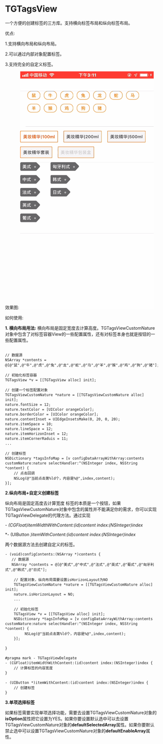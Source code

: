 # TGTagsView

一个方便的创建标签的三方库。支持横向标签布局和纵向标签布局。

优点:

1.支持横向布局和纵向布局。

2.可以通过内部对象配置标签。

3.支持完全的自定义标签。

效果图:
![](gif1.gif)


如何使用:

**1. 横向布局用法:**
横向布局是固定宽度去计算高度。TGTagsViewCustomNature对象中包含了对标签容器View的一些配置属性，还有对标签本身也就是按钮的一些配置属性。

```objc

// 数据源
NSArray *contents = @[@"鼠",@"牛",@"虎",@"兔",@"龙",@"蛇",@"马",@"羊",@"猴",@"鸡",@"狗",@"猪"];

// 初始化标签容器
TGTagsView *v = [[TGTagsView alloc] init];

// 创建一个标签配置对象
TGTagsViewCustomNature *nature = [[TGTagsViewCustomNature alloc] init];
nature.fontSize = 12;
nature.textColor = [UIColor orangeColor];
nature.borderColor = [UIColor orangeColor];
nature.contentInset = UIEdgeInsetsMake(0, 20, 0, 20);
nature.itemSpace = 10;
nature.lineSpace = 12;
nature.itemHorizonInset = 12;
nature.itemCornerRaduis = 11;
...

// 创建标签
NSDictionary *tagsInfoMap = [v configDataArrayWithArray:contents customNature:nature selectHandler:^(NSInteger index, NSString *content) {
    // 点击回调
    NSLog(@"当前点击第%ld个，内容是%@",index,content);
}];
```

**2.纵向布局+自定义创建标签**

纵向布局是固定高度去计算宽度
标签的本质是一个按钮，如果TGTagsViewCustomNature对象中包含的属性并不能满足你的需求，你可以实现TGTagsViewDelegate的代理方法。通过实现

*- (CGFloat)itemWidthWithContent:(id)content index:(NSInteger)index*

*- (UIButton *)itemWithContent:(id)content index:(NSInteger)index*

两个数据源方法去创建自定义的标签。

```objc
- (void)configContents:(NSArray *)contents {
   // 数据源
   NSArray *contents = @[@"美式",@"中式",@"法式",@"英式",@"葡式",@"匈牙利式",@"韩式",@"日式"];

    // 配置对象，纵向布局需要设置isHorizonLayout为NO
    TGTagsViewCustomNature *nature = [[TGTagsViewCustomNature alloc] init];
    nature.isHorizonLayout = NO;
    ...
    
    // 初始化标签
    TGTagsView *v = [[TGTagsView alloc] init];
    NSDictionary *tagsInfoMap = [v configDataArrayWithArray:contents customNature:nature selectHandler:^(NSInteger index, NSString *content) {
         NSLog(@"当前点击第%ld个，内容是%@",index,content);
    }];
    
}

#pragma mark - TGTagsViewDelegate
- (CGFloat)itemWidthWithContent:(id)content index:(NSInteger)index {
    // 计算标签的内容宽度
}

- (UIButton *)itemWithContent:(id)content index:(NSInteger)index {
    // 创建标签
}

```

**3.单项选择标签**

如果标签需要实现单项选择功能，需要去设置TGTagsViewCustomNature对象的**isOption**属性把它设置为YES。如果你要设置默认选中可以去设置TGTagsViewCustomNature对象的**defaultSelectedArray**属性。如果你要默认禁止选中可以设置TGTagsViewCustomNature对象的**defaultEnableArray**属性。



